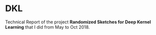 # DKL
Technical Report of the project **Randomized Sketches for Deep Kernel Learning** that I did from May to Oct 2018.
